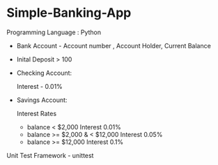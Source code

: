 # Simple-Banking-App

Programming Language : Python

- Bank Account - Account number , Account Holder, Current Balance

- Inital Deposit > 100

- Checking Account:

  Interest - 0.01%

- Savings Account:

  Interest Rates

  - balance < $2,000  Interest 0.01%
  - balance >= $2,000 & < $12,000 Interest 0.05%
  - balance >= $12,000 Interest 0.1%


Unit Test Framework - unittest


